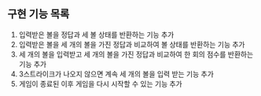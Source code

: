 ## 구현 기능 목록
1. 입력받은 볼을 정답과 세 볼 상태를 반환하는 기능 추가
2. 입력받은 볼을 세 개의 볼을 가진 정답과 비교하여 볼 상태를 반환하는 기능 추가
3. 세 개의 볼을 입력받고 세 개의 볼을 가진 정답과 비교하여 한 회의 점수를 반환하는 기능 추가
4. 3스트라이크가 나오지 않으면 계속 세 개의 볼을 입력 받는 기능 추가
5. 게임이 종료된 이후 게임을 다시 시작할 수 있는 기능 추가